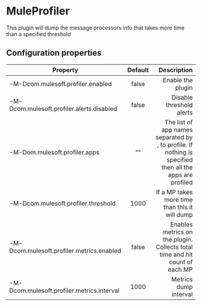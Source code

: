 # MuleProfiler

This plugin will dump the message processors info that takes more time than a specified threshold

## Configuration properties
 
  | Property                          | Default       | Description  |
  | --------------------------        |:-------------:| -----:|
  | -M-Dcom.mulesoft.profiler.enabled | false         | Enable the plugin |
  | -M-Dcom.mulesoft.profiler.alerts.disabled | false         | Disable threshold alerts |
  | -M-Dom.mulesoft.profiler.apps     | "" | The list of app names separated by , to profile. If nothing is specified then all the apps are profiled |
  | -M-Dcom.mulesoft.profiler.threshold | 1000 | If a MP takes more time than this it will dump |
  | -M-Dcom.mulesoft.profiler.metrics.enabled | false | Enables metrics on the plugin. Collects total time and hit count of each MP |
  | -M-Dcom.mulesoft.profiler.metrics.interval | 1000 | Metrics dump interval |
